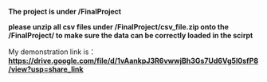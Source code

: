 **The project is under /FinalProject**


**please unzip all csv files under /FinalProject/csv_file.zip onto the /FinalProject/ to make sure the data can be correctly loaded in the scirpt**

My demonstration link is：**https://drive.google.com/file/d/1vAankpJ3R6vwwjBh3Gs7Ud6Vg5l0sfP8/view?usp=share_link**
